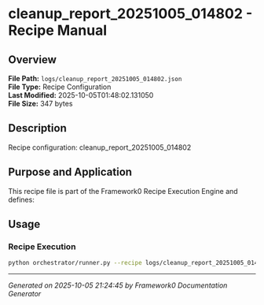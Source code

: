 # cleanup_report_20251005_014802 - Recipe Manual

## Overview
**File Path:** `logs/cleanup_report_20251005_014802.json`  
**File Type:** Recipe Configuration  
**Last Modified:** 2025-10-05T01:48:02.131050  
**File Size:** 347 bytes  

## Description
Recipe configuration: cleanup_report_20251005_014802

## Purpose and Application
This recipe file is part of the Framework0 Recipe Execution Engine and defines:

## Usage

### Recipe Execution
```bash
python orchestrator/runner.py --recipe logs/cleanup_report_20251005_014802.json
```


---
*Generated on 2025-10-05 21:24:45 by Framework0 Documentation Generator*
